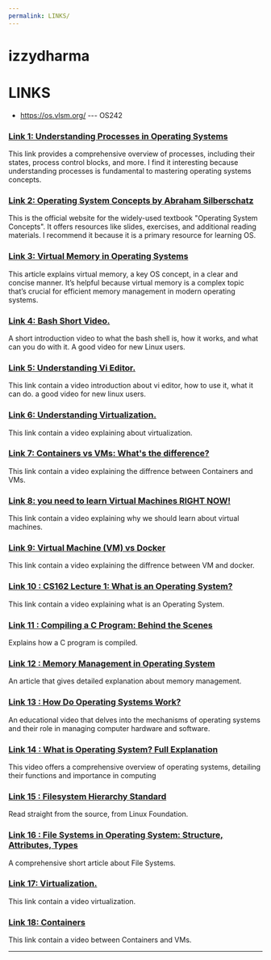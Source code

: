 ```yaml
---
permalink: LINKS/
---
```


# izzydharma 
# LINKS

* <https://os.vlsm.org/> --- OS242

### [Link 1: Understanding Processes in Operating Systems](https://www.geeksforgeeks.org/processes-in-operating-systems/)
This link provides a comprehensive overview of processes, including their states, process control blocks, and more. I find it interesting because understanding processes is fundamental to mastering operating systems concepts.

### [Link 2: Operating System Concepts by Abraham Silberschatz](https://www.os-book.com/OS10/index.html)
This is the official website for the widely-used textbook "Operating System Concepts". It offers resources like slides, exercises, and additional reading materials. I recommend it because it is a primary resource for learning OS.

### [Link 3: Virtual Memory in Operating Systems](https://www.tutorialspoint.com/operating_system/os_virtual_memory.htm)
This article explains virtual memory, a key OS concept, in a clear and concise manner. It’s helpful because virtual memory is a complex topic that’s crucial for efficient memory management in modern operating systems.

### [Link 4: Bash Short Video.](https://www.youtube.com/watch?v=I4EWvMFj37g)
A short introduction video to what the bash shell is, how it works, and what can you do with it. A good video for new Linux users.

### [Link 5: Understanding Vi Editor.](https://www.youtube.com/watch?v=pU2k776i2Zw)
This link contain a video introduction about vi editor, how to use it, what it can do. a good video for new linux users.

### [Link 6: Understanding Virtualization.](https://www.youtube.com/watch?v=FZR0rG3HKIk)
This link contain a video explaining about virtualization.

### [Link 7: Containers vs VMs: What's the difference?](https://www.youtube.com/watch?v=cjXI-yxqGTI)
This link contain a video explaining the diffrence between Containers and VMs.

### [Link 8: you need to learn Virtual Machines RIGHT NOW!](https://www.youtube.com/watch?v=wX75Z-4MEoM)
This link contain a video explaining why we should learn about virtual machines.

### [Link 9:  Virtual Machine (VM) vs Docker](https://www.youtube.com/watch?v=a1M_thDTqmU)
This link contain a video explaining the diffrence between VM and docker.

### [Link 10 : CS162 Lecture 1: What is an Operating System?](https://www.youtube.com/watch?v=pPzVV2kkGHc&list=PLF2K2xZjNEf97A_uBCwEl61sdxWVP7VWC)
This link contain a video explaining what is an Operating System.

### [Link 11 : Compiling a C Program: Behind the Scenes](https://www.geeksforgeeks.org/compiling-a-c-program-behind-the-scenes/)
Explains how a C program is compiled.

### [Link 12 : Memory Management in Operating System](https://www.geeksforgeeks.org/memory-management-in-operating-system/)
An article that gives detailed explanation about memory management.

### [Link 13 : How Do Operating Systems Work?](https://www.youtube.com/watch?v=GjNp0bBrjmU)
An educational video that delves into the mechanisms of operating systems and their role in managing computer hardware and software.

### [Link 14 : What is Operating System? Full Explanation](https://www.youtube.com/watch?v=_NEJVgiGp8Q)
This video offers a comprehensive overview of operating systems, detailing their functions and importance in computing

### [Link 15 : Filesystem Hierarchy Standard](https://refspecs.linuxfoundation.org/FHS_3.0/fhs-3.0.pdf) 
Read straight from the source, from Linux Foundation.

### [Link 16 : File Systems in Operating System: Structure, Attributes, Types](https://www.guru99.com/file-systems-operating-system.html)
A comprehensive short article about File Systems.

### [Link 17: Virtualization.](https://www.youtube.com/watch?v=UBVVq-xz5i0)
This link contain a video virtualization.

### [Link 18: Containers](https://www.youtube.com/watch?v=0qotVMX-J5s)
This link contain a video  between Containers and VMs.
<br>
<hr>
